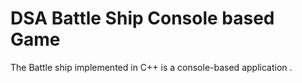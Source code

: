 # DSA Battle Ship Console based Game
The Battle ship implemented in C++ is a console-based application .
